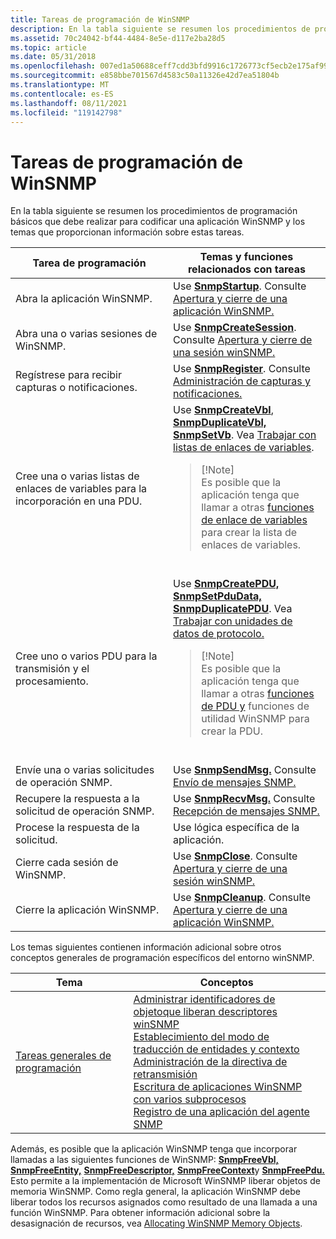 ```yaml
---
title: Tareas de programación de WinSNMP
description: En la tabla siguiente se resumen los procedimientos de programación básicos que debe realizar para codificar una aplicación WinSNMP y los temas que proporcionan información sobre estas tareas.
ms.assetid: 70c24042-bf44-4484-8e5e-d117e2ba28d5
ms.topic: article
ms.date: 05/31/2018
ms.openlocfilehash: 007ed1a50688ceff7cdd3bfd9916c1726773cf5ecb2e175af99880950c5c3db8
ms.sourcegitcommit: e858bbe701567d4583c50a11326e42d7ea51804b
ms.translationtype: MT
ms.contentlocale: es-ES
ms.lasthandoff: 08/11/2021
ms.locfileid: "119142798"
---
```

# <a name="winsnmp-programming-tasks"></a>Tareas de programación de WinSNMP

En la tabla siguiente se resumen los procedimientos de programación básicos que debe realizar para codificar una aplicación WinSNMP y los temas que proporcionan información sobre estas tareas.



<table>
<colgroup>
<col style="width: 50%" />
<col style="width: 50%" />
</colgroup>
<thead>
<tr class="header">
<th>Tarea de programación</th>
<th>Temas y funciones relacionados con tareas</th>
</tr>
</thead>
<tbody>
<tr class="odd">
<td>Abra la aplicación WinSNMP.</td>
<td>Use <a href="/windows/desktop/api/Winsnmp/nf-winsnmp-snmpstartup"><strong>SnmpStartup</strong></a>. Consulte <a href="opening-and-closing-a-winsnmp-application.md">Apertura y cierre de una aplicación WinSNMP.</a><br/></td>
</tr>
<tr class="even">
<td>Abra una o varias sesiones de WinSNMP.</td>
<td>Use <a href="/windows/desktop/api/Winsnmp/nf-winsnmp-snmpcreatesession"><strong>SnmpCreateSession</strong></a>. Consulte <a href="opening-and-closing-a-winsnmp-session.md">Apertura y cierre de una sesión winSNMP.</a><br/></td>
</tr>
<tr class="odd">
<td>Regístrese para recibir capturas o notificaciones.</td>
<td>Use <a href="/windows/desktop/api/Winsnmp/nf-winsnmp-snmpregister"><strong>SnmpRegister</strong></a>. Consulte <a href="managing-traps-and-notifications.md">Administración de capturas y notificaciones.</a><br/></td>
</tr>
<tr class="even">
<td>Cree una o varias listas de enlaces de variables para la incorporación en una PDU.</td>
<td>Use <a href="/windows/desktop/api/Winsnmp/nf-winsnmp-snmpcreatevbl"><strong>SnmpCreateVbl</strong></a>, <a href="/windows/desktop/api/Winsnmp/nf-winsnmp-snmpduplicatevbl"><strong>SnmpDuplicateVbl,</strong></a> <a href="/windows/desktop/api/Winsnmp/nf-winsnmp-snmpsetvb"><strong>SnmpSetVb</strong></a>. Vea <a href="working-with-variable-binding-lists.md">Trabajar con listas de enlaces de variables</a>.<br/>
<blockquote>
[!Note]<br />
Es posible que la aplicación tenga que llamar a otras <a href="winsnmp-functions.md">funciones de enlace de variables</a> para crear la lista de enlaces de variables.
</blockquote>
<br/></td>
</tr>
<tr class="odd">
<td>Cree uno o varios PDU para la transmisión y el procesamiento.</td>
<td>Use <a href="/windows/desktop/api/Winsnmp/nf-winsnmp-snmpcreatepdu"><strong>SnmpCreatePDU,</strong></a> <a href="/windows/desktop/api/Winsnmp/nf-winsnmp-snmpsetpdudata"><strong>SnmpSetPduData,</strong></a> <a href="/windows/desktop/api/Winsnmp/nf-winsnmp-snmpduplicatepdu"><strong>SnmpDuplicatePDU</strong></a>. Vea <a href="working-with-protocol-data-units.md">Trabajar con unidades de datos de protocolo.</a><br/>
<blockquote>
[!Note]<br />
Es posible que la aplicación tenga que llamar a otras <a href="winsnmp-functions.md">funciones de PDU y</a> funciones de utilidad WinSNMP para crear la PDU. <a href="winsnmp-functions.md"></a>
</blockquote>
<br/></td>
</tr>
<tr class="even">
<td>Envíe una o varias solicitudes de operación SNMP.</td>
<td>Use <a href="/windows/desktop/api/Winsnmp/nf-winsnmp-snmpsendmsg"><strong>SnmpSendMsg.</strong></a> Consulte <a href="sending-snmp-messages.md">Envío de mensajes SNMP.</a><br/></td>
</tr>
<tr class="odd">
<td>Recupere la respuesta a la solicitud de operación SNMP.</td>
<td>Use <a href="/windows/desktop/api/Winsnmp/nf-winsnmp-snmprecvmsg"><strong>SnmpRecvMsg.</strong></a> Consulte <a href="receiving-snmp-messages.md">Recepción de mensajes SNMP.</a><br/></td>
</tr>
<tr class="even">
<td>Procese la respuesta de la solicitud.</td>
<td>Use lógica específica de la aplicación.</td>
</tr>
<tr class="odd">
<td>Cierre cada sesión de WinSNMP.</td>
<td>Use <a href="/windows/desktop/api/Winsnmp/nf-winsnmp-snmpclose"><strong>SnmpClose</strong></a>. Consulte <a href="opening-and-closing-a-winsnmp-session.md">Apertura y cierre de una sesión winSNMP.</a><br/></td>
</tr>
<tr class="even">
<td>Cierre la aplicación WinSNMP.</td>
<td>Use <a href="/windows/desktop/api/Winsnmp/nf-winsnmp-snmpcleanup"><strong>SnmpCleanup</strong></a>. Consulte <a href="opening-and-closing-a-winsnmp-application.md">Apertura y cierre de una aplicación WinSNMP.</a><br/></td>
</tr>
</tbody>
</table>



 

Los temas siguientes contienen información adicional sobre otros conceptos generales de programación específicos del entorno winSNMP.



| Tema                                                              | Conceptos                                                                                                                                                                                                                                                                                                                                                                                                                                                                                                                                                                |
|--------------------------------------------------------------------|-------------------------------------------------------------------------------------------------------------------------------------------------------------------------------------------------------------------------------------------------------------------------------------------------------------------------------------------------------------------------------------------------------------------------------------------------------------------------------------------------------------------------------------------------------------------------|
| [Tareas generales de programación](general-winsnmp-programming-tasks.md) | [Administrar identificadores de objeto](managing-object-identifiers.md)[que liberan descriptores winSNMP](freeing-winsnmp-descriptors.md)<br/> [Establecimiento del modo de traducción de entidades y contexto](setting-the-entity-and-context-translation-mode.md)<br/> [Administración de la directiva de retransmisión](managing-the-retransmission-policy.md)<br/> [Escritura de aplicaciones WinSNMP con varios subprocesos](writing-winsnmp-applications-with-multiple-threads.md)<br/> [Registro de una aplicación del agente SNMP](registering-an-snmp-agent-application.md)<br/> |



 

Además, es posible que la aplicación WinSNMP tenga que incorporar llamadas a las siguientes funciones de WinSNMP: [**SnmpFreeVbl,**](/windows/desktop/api/Winsnmp/nf-winsnmp-snmpfreevbl) [**SnmpFreeEntity,**](/windows/desktop/api/Winsnmp/nf-winsnmp-snmpfreeentity) [**SnmpFreeDescriptor,**](/windows/desktop/api/Winsnmp/nf-winsnmp-snmpfreedescriptor) [**SnmpFreeContext**](/windows/desktop/api/Winsnmp/nf-winsnmp-snmpfreecontext)y [**SnmpFreePdu.**](/windows/desktop/api/Winsnmp/nf-winsnmp-snmpfreepdu) Esto permite a la implementación de Microsoft WinSNMP liberar objetos de memoria WinSNMP. Como regla general, la aplicación WinSNMP debe liberar todos los recursos asignados como resultado de una llamada a una función WinSNMP. Para obtener información adicional sobre la desasignación de recursos, vea [Allocating WinSNMP Memory Objects](allocating-winsnmp-memory-objects.md).

 

 





